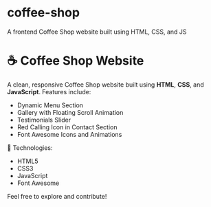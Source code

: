 # coffee-shop
A frontend Coffee Shop website built using HTML, CSS, and JS

# ☕ Coffee Shop Website

A clean, responsive Coffee Shop website built using **HTML**, **CSS**, and **JavaScript**. Features include:

- Dynamic Menu Section
- Gallery with Floating Scroll Animation
- Testimonials Slider
- Red Calling Icon in Contact Section
- Font Awesome Icons and Animations


📂 Technologies:
- HTML5
- CSS3
- JavaScript
- Font Awesome

Feel free to explore and contribute!
